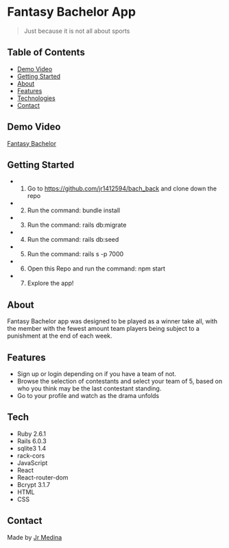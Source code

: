 # Fantasy Bachelor App

>Just because it is not all about sports

## Table of Contents

* [Demo Video](#demo_video)
* [Getting Started](#getting_started)
* [About](#about)                 
* [Features](#features)
* [Technologies](#technilogies)
* [Contact](#contact)


## Demo Video

[Fantasy Bachelor](https://www.loom.com/share/03e67386509e4dcfbc663de833370eea)

## Getting Started
* 1. Go to https://github.com/jr1412594/bach_back and clone down the repo
* 2. Run the command: bundle install
* 3. Run the command: rails db:migrate
* 4. Run the command: rails db:seed
* 5. Run the command: rails s -p 7000

* 6. Open this Repo and run the command: npm start
* 7. Explore the app!

## About

Fantasy Bachelor app was designed to be played as a winner take all, with the member with the fewest amount team players being subject to a punishment at the end of each week.  

## Features

* Sign up or login depending on if you have a team of not.
* Browse the selection of contestants and select your team of 5, based on who you think may be the last contestant standing.
* Go to your profile and watch as the drama unfolds



## Tech
* Ruby 2.6.1
* Rails 6.0.3
* sqlite3 1.4
* rack-cors
* JavaScript
* React
* React-router-dom
* Bcrypt 3.1.7
* HTML
* CSS

## Contact

Made by [Jr Medina](https://www.linkedin.com/in/jrmedina1412/)